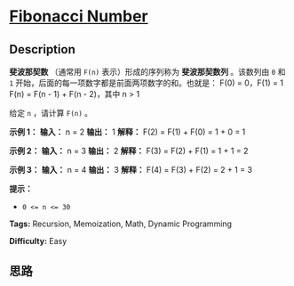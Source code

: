 # [Fibonacci Number][title]

## Description

**斐波那契数**  （通常用 `F(n)` 表示）形成的序列称为 **斐波那契数列** 。该数列由 `0` 和 `1`
开始，后面的每一项数字都是前面两项数字的和。也就是：
            F(0) = 0，F(1) = 1    F(n) = F(n - 1) + F(n - 2)，其中 n > 1    

给定 `n` ，请计算 `F(n)` 。



**示例 1：**
            **输入：** n = 2    **输出：** 1    **解释：** F(2) = F(1) + F(0) = 1 + 0 = 1    

**示例 2：**
            **输入：** n = 3    **输出：** 2    **解释：** F(3) = F(2) + F(1) = 1 + 1 = 2    

**示例 3：**
            **输入：** n = 4    **输出：** 3    **解释：** F(4) = F(3) + F(2) = 2 + 1 = 3    



**提示：**

  * `0 <= n <= 30`


**Tags:** Recursion, Memoization, Math, Dynamic Programming

**Difficulty:** Easy

## 思路

[title]: https://leetcode-cn.com/problems/fibonacci-number
